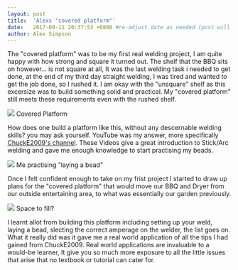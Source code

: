 ```yaml
---
layout: post
title:  'Alexs "covered platform"'
date:   2017-09-11 20:37:53 +0800 #re-adjust date as needed (post will not be shown untill that date)
author: Alex Simpson
---
```


The "covered platform" was to be my first real welding project, I am quite happy with how strong and square it turned out. The shelf that the BBQ sits on however... is not square at all, It was the last welding task i needed to get done, at the end of my third day straight welding, I was tired and wanted to get the job done, so I rushed it. I am okay with the "unsquare" shelf as this excersize was to build something solid and practical. My "covered platform" still meets these requirements even with the rushed shelf.

<img src="{{site.url}}/images/AandB_stick.JPG"/> 
<a class="image-captions">Covered Platform</a>

How does one build a platform like this, without any descernable welding skills? you may ask yourself. YouTube was my answer, more specifically [ChuckE2009's channel]( https://www.youtube.com/watch?v=NjYPJ-CxxW4 ). These Videos give a great introduction to Stick/Arc welding and gave me enough knowledge to start practising my beads.

<img src="{{site.url}}/images/AandB_stick.JPG"/> 
<a class="image-captions">Me practising "laying a bead"</a>

 Once I felt confident enough to take on my frist project I started to draw up plans for the "covered platform" that would move our BBQ and Dryer from our outside entertaining area, to what was essentially our garden previously. 

 <img src="{{site.url}}/images/AandB_stick.JPG"/> 
<a class="image-captions">Space to fill?</a>

I learnt allot from building this platform including setting up your weld, laying a bead, slecting the correct amperage on the welder, the list goes on. What it really did was it gave me a real world application of all the tips I had gained from ChuckE2009. Real world applications are invaluable to a would-be learner, It give you so much more exposure to all the little issues that arise that no textbook or tutorial can cater for.